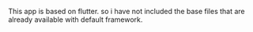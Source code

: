 This app is based on flutter. so i have not included the base files that are already available with default framework.
